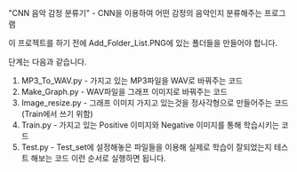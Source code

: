 "CNN 음악 감정 분류기" - CNN을 이용하여 어떤 감정의 음악인지 분류해주는 프로그램

이 프로젝트를 하기 전에 Add_Folder_List.PNG에 있는 폴더들을 만들어야 합니다.

단계는 다음과 같습니다.
1. MP3_To_WAV.py - 가지고 있는 MP3파일을 WAV로 바꿔주는 코드
2. Make_Graph.py - WAV파일을 그래프 이미지로 바꿔주는 코드
3. Image_resize.py - 그래프 이미지 가지고 있는것을 정사각형으로 만들어주는 코드 (Train에서 쓰기 위함)
4. Train.py - 가지고 있는 Positive 이미지와 Negative 이미지를 통해 학습시키는 코드
5. Test.py - Test_set에 설정해놓은 파일들을 이용해 실제로 학습이 잘되었는지 테스트 해보는 코드
이런 순서로 실행하면 됩니다.

